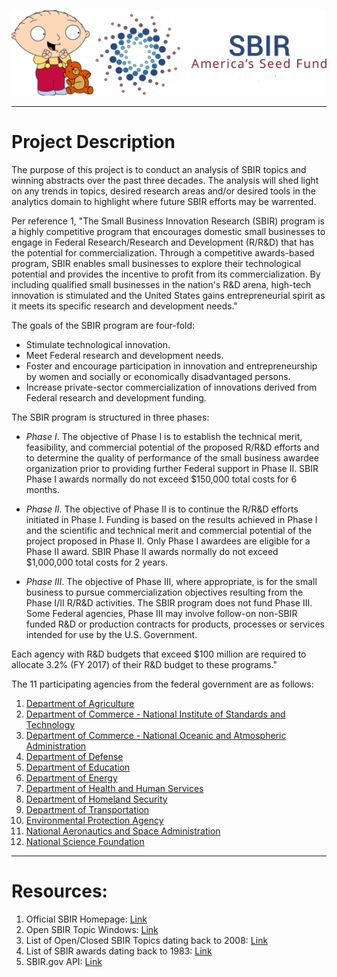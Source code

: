 ![Project Logo](https://github.com/ereidelbach/SBIR/blob/master/projectLogo.png)

----

# Project Description

The purpose of this project is to conduct an analysis of SBIR topics and winning abstracts over the past three decades. The analysis will shed light on any trends in topics, desired research areas and/or desired tools in the analytics domain to highlight where future SBIR efforts may be warrented.

Per reference 1, "The Small Business Innovation Research (SBIR) program is a highly competitive program that encourages domestic small businesses to engage in Federal Research/Research and Development (R/R&D) that has the potential for commercialization. Through a competitive awards-based program, SBIR enables small businesses to explore their technological potential and provides the incentive to profit from its commercialization. By including qualified small businesses in the nation's R&D arena, high-tech innovation is stimulated and the United States gains entrepreneurial spirit as it meets its specific research and development needs."

The goals of the SBIR program are four-fold:
* Stimulate technological innovation.
* Meet Federal research and development needs.
* Foster and encourage participation in innovation and entrepreneurship by women and socially or economically disadvantaged persons.
* Increase private-sector commercialization of innovations derived from Federal research and development funding.

The SBIR program is structured in three phases:
* <i>Phase I</i>. The objective of Phase I is to establish the technical merit, feasibility, and commercial potential of the proposed R/R&D efforts and to determine the quality of performance of the small business awardee organization prior to providing further Federal support in Phase II. SBIR Phase I awards normally do not exceed $150,000 total costs for 6 months.

* <i>Phase II</i>. The objective of Phase II is to continue the R/R&D efforts initiated in Phase I. Funding is based on the results achieved in Phase I and the scientific and technical merit and commercial potential of the project proposed in Phase II. Only Phase I awardees are eligible for a Phase II award. SBIR Phase II awards normally do not exceed $1,000,000 total costs for 2 years.

* <i>Phase III</i>. The objective of Phase III, where appropriate, is for the small business to pursue commercialization objectives resulting from the Phase I/II R/R&D activities. The SBIR program does not fund Phase III. Some Federal agencies, Phase III may involve follow-on non-SBIR funded R&D or production contracts for products, processes or services intended for use by the U.S. Government.

Each agency with R&D budgets that exceed $100 million are required to allocate 3.2% (FY 2017) of their R&D budget to these programs."

The 11 participating agencies from the federal government are as follows:

1. [Department of Agriculture][1]
2. [Department of Commerce - National Institute of Standards and Technology][2]
3. [Department of Commerce - National Oceanic and Atmospheric Administration][3]
4. [Department of Defense][4]
5. [Department of Education][5]
6. [Department of Energy][6]
7. [Department of Health and Human Services][7]
8. [Department of Homeland Security][8]
9. [Department of Transportation][9]
10. [Environmental Protection Agency][10]
11. [National Aeronautics and Space Administration][11]
12. [National Science Foundation][12]

  [1]: http://nifa.usda.gov/program/small-business-innovation-research-program
  [2]: http://www.nist.gov/tpo/sbir/
  [3]: http://techpartnerships.noaa.gov/SBIR.aspx
  [4]: http://www.acq.osd.mil/osbp/sbir/
  [5]: http://www2.ed.gov/programs/sbir/index.html
  [6]: http://science.energy.gov/sbir/
  [7]: http://grants.nih.gov/grants/funding/sbir.htm
  [8]: https://sbir2.st.dhs.gov/portal/SBIR/
  [9]: http://www.volpe.dot.gov/sbir/index.html
  [10]: http://www.epa.gov/ncer/sbir/
  [11]: http://sbir.gsfc.nasa.gov/
  [12]: http://www.nsf.gov/eng/iip/sbir/

----

# Resources:

1. Official SBIR Homepage: [Link][13]
2. Open SBIR Topic Windows: [Link][14]
3. List of Open/Closed SBIR Topics dating back to 2008: [Link][15]
4. List of SBIR awards dating back to 1983: [Link][16]
5. SBIR.gov API: [Link][17]

  [13]: https://www.sbir.gov/
  [14]: https://www.sbir.gov/solicitation-listing/open
  [15]: https://www.sbir.gov/sbirsearch/topic/past
  [16]: https://www.sbir.gov/sbirsearch/award/all
  [17]: https://www.sbir.gov/api/
